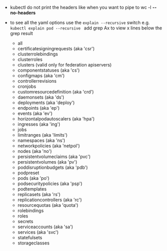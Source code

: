 * kubectl do not print the headers like when you want to pipe to wc -l **--no-headers**
* to see all the yaml options use the ```explain --recursive``` switch e.g. ```kubectl explain pod --recursive ``` add grep Ax to view x lines below the grep result



    * all
    * certificatesigningrequests (aka 'csr')
    * clusterrolebindings
    * clusterroles
    * clusters (valid only for federation apiservers)
    * componentstatuses (aka 'cs')
    * configmaps (aka 'cm')
    * controllerrevisions
    * cronjobs
    * customresourcedefinition (aka 'crd')
    * daemonsets (aka 'ds')
    * deployments (aka 'deploy')
    * endpoints (aka 'ep')
    * events (aka 'ev')
    * horizontalpodautoscalers (aka 'hpa')
    * ingresses (aka 'ing')
    * jobs
    * limitranges (aka 'limits')
    * namespaces (aka 'ns')
    * networkpolicies (aka 'netpol')
    * nodes (aka 'no')
    * persistentvolumeclaims (aka 'pvc')
    * persistentvolumes (aka 'pv')
    * poddisruptionbudgets (aka 'pdb')
    * podpreset
    * pods (aka 'po')
    * podsecuritypolicies (aka 'psp')
    * podtemplates
    * replicasets (aka 'rs')
    * replicationcontrollers (aka 'rc')
    * resourcequotas (aka 'quota')
    * rolebindings
    * roles
    * secrets
    * serviceaccounts (aka 'sa')
    * services (aka 'svc')
    * statefulsets
    * storageclasses
